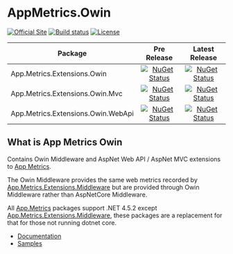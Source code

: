 # AppMetrics.Owin

[![Official Site](https://img.shields.io/badge/site-appmetrics-blue.svg)](https://alhardy.github.io/app-metrics-docs/getting-started/intro.html) [![Build status](https://ci.appveyor.com/api/projects/status/fulrp1f16fj7eudb?svg=true)](https://ci.appveyor.com/project/alhardy/appmetrics-owin/branch/master) [![License](https://img.shields.io/badge/License-Apache%202.0-blue.svg)](https://opensource.org/licenses/Apache-2.0)

|Package|Pre Release|Latest Release|
|------|:--------:|:--------:|
|App.Metrics.Extensions.Owin|[![NuGet Status](https://img.shields.io/nuget/vpre/App.Metrics.Extensions.Owin.svg)](https://www.nuget.org/packages/App.Metrics.Extensions.Owin/)|[![NuGet Status](https://img.shields.io/nuget/v/App.Metrics.Extensions.Owin.svg)](https://www.nuget.org/packages/App.Metrics.Extensions.Owin/)
|App.Metrics.Extensions.Owin.Mvc|[![NuGet Status](https://img.shields.io/nuget/vpre/App.Metrics.Extensions.Owin.Mvc.svg)](https://www.nuget.org/packages/App.Metrics.Extensions.Owin.Mvc/)|[![NuGet Status](https://img.shields.io/nuget/v/App.Metrics.Extensions.Owin.Mvc.svg)](https://www.nuget.org/packages/App.Metrics.Extensions.Owin.Mvc/)
|App.Metrics.Extensions.Owin.WebApi|[![NuGet Status](https://img.shields.io/nuget/vpre/App.Metrics.Extensions.Owin.WebApi.svg)](https://www.nuget.org/packages/App.Metrics.Extensions.Owin.WebApi)|[![NuGet Status](https://img.shields.io/nuget/v/App.Metrics.Extensions.Owin.WebApi.svg)](https://www.nuget.org/packages/App.Metrics.Extensions.Owin.WebApi)

## What is App Metrics Owin

Contains Owin Middleware and AspNet Web API / AspNet MVC extensions to [App Metrics](https://github.com/alhardy/AppMetrics).

The Owin Middleware provides the same web metrics recorded by [App.Metrics.Extensions.Middleware](https://www.nuget.org/packages/App.Metrics.Extensions.Middleware/) but are provided through Owin Middleware rather than AspNetCore Middleware.

All [App.Metrics](https://github.com/alhardy/AppMetrics) packages support .NET 4.5.2 except [App.Metrics.Extensions.Middleware](https://www.nuget.org/packages/App.Metrics.Extensions.Middleware/), these packages are a replacement for that for those not running dotnet core.

- [Documentation](https://alhardy.github.io/app-metrics-docs/)
- [Samples](https://github.com/alhardy/AppMetrics.Samples)

